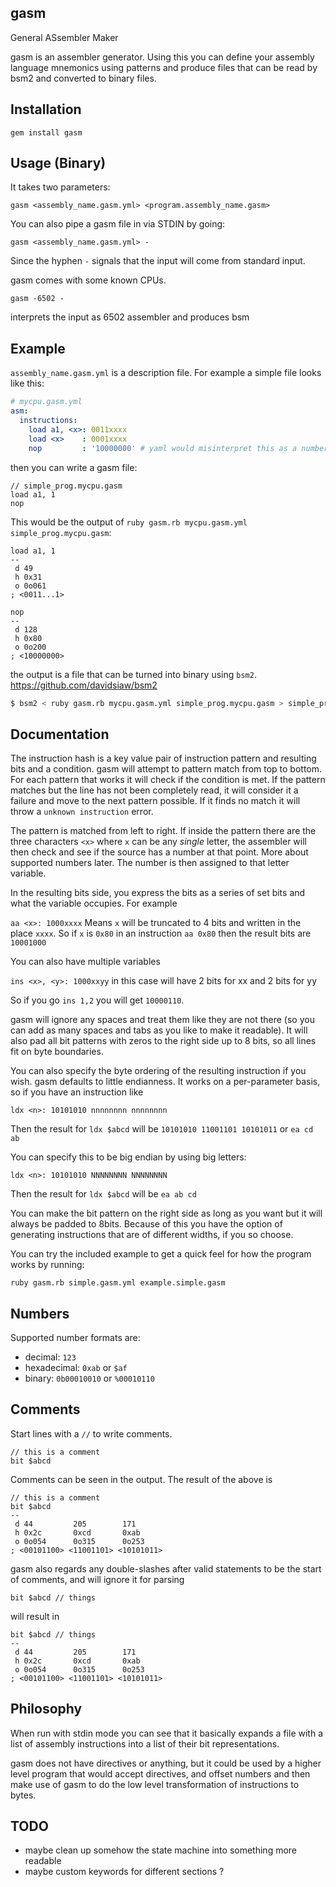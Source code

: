 gasm
----

General ASsembler Maker

gasm is an assembler generator. Using this you can define your assembly language mnemonics using patterns and produce files that can be read by bsm2 and converted to binary files.

Installation
------------

```
gem install gasm
```

Usage (Binary)
--------------

It takes two parameters:

```
gasm <assembly_name.gasm.yml> <program.assembly_name.gasm>
```

You can also pipe a gasm file in via STDIN by going:

```
gasm <assembly_name.gasm.yml> -
```

Since the hyphen `-` signals that the input will come from standard input.

gasm comes with some known CPUs.

```
gasm -6502 -
```

interprets the input as 6502 assembler and produces bsm

Example
-------

`assembly_name.gasm.yml` is a description file. For example a simple file looks like this:

```yml
# mycpu.gasm.yml
asm:
  instructions:
    load a1, <x>: 0011xxxx
    load <x>    : 0001xxxx
    nop         : '10000000' # yaml would misinterpret this as a number so its quoted
```

then you can write a gasm file:

```
// simple_prog.mycpu.gasm
load a1, 1
nop
```

This would be the output of `ruby gasm.rb mycpu.gasm.yml simple_prog.mycpu.gasm`:

```
load a1, 1
--
 d 49         
 h 0x31       
 o 0o061      
; <0011...1>

nop
--
 d 128        
 h 0x80       
 o 0o200      
; <10000000>
```

the output is a file that can be turned into binary using `bsm2`. https://github.com/davidsiaw/bsm2

```bash
$ bsm2 < ruby gasm.rb mycpu.gasm.yml simple_prog.mycpu.gasm > simple_prog.a.out
```

Documentation
-------------

The instruction hash is a key value pair of instruction pattern and resulting bits and a condition. gasm will attempt to pattern match from top to bottom. For each pattern that works it will check if the condition is met. If the pattern matches but the line has not been completely read, it will consider it a failure and move to the next pattern possible. If it finds no match it will throw a `unknown instruction` error.

The pattern is matched from left to right. If inside the pattern there are the three characters `<x>` where `x` can be any _single_ letter, the assembler will then check and see if the source has a number at that point. More about supported numbers later. The number is then assigned to that letter variable.

In the resulting bits side, you express the bits as a series of set bits and what the variable occupies. For example

`aa <x>: 1000xxxx` Means `x` will be truncated to 4 bits and written in the place `xxxx`. So if `x` is `0x80` in an instruction `aa 0x80` then the result bits are `10001000`

You can also have multiple variables

`ins <x>, <y>: 1000xxyy` in this case will have 2 bits for xx and 2 bits for yy

So if you go `ins 1,2` you will get `10000110`.

gasm will ignore any spaces and treat them like they are not there (so you can add as many spaces and tabs as you like to make it readable). It will also pad all bit patterns with zeros to the right side up to 8 bits, so all lines fit on byte boundaries.

You can also specify the byte ordering of the resulting instruction if you wish. gasm defaults to little endianness. It works on a per-parameter basis, so if you have an instruction like

`ldx <n>: 10101010 nnnnnnnn nnnnnnnn`

Then the result for `ldx $abcd` will be `10101010 11001101 10101011` or `ea cd ab`

You can specify this to be big endian by using big letters:

`ldx <n>: 10101010 NNNNNNNN NNNNNNNN`

Then the result for `ldx $abcd` will be `ea ab cd`

You can make the bit pattern on the right side as long as you want but it will always be padded to 8bits. Because of this you have the option of generating instructions that are of different widths, if you so choose.

You can try the included example to get a quick feel for how the program works by running:

```
ruby gasm.rb simple.gasm.yml example.simple.gasm 
```

## Numbers

Supported number formats are:

- decimal: `123`
- hexadecimal: `0xab` or `$af`
- binary: `0b00010010` or `%00010110`

## Comments

Start lines with a `//` to write comments.

```
// this is a comment
bit $abcd
```

Comments can be seen in the output. The result of the above is

```
// this is a comment
bit $abcd
--
 d 44         205        171        
 h 0x2c       0xcd       0xab       
 o 0o054      0o315      0o253      
; <00101100> <11001101> <10101011>
```

gasm also regards any double-slashes after valid statements to be the start of comments, and will ignore it for parsing

```
bit $abcd // things
```

will result in

```
bit $abcd // things
--
 d 44         205        171        
 h 0x2c       0xcd       0xab       
 o 0o054      0o315      0o253      
; <00101100> <11001101> <10101011>
```


Philosophy
-----------

When run with stdin mode you can see that it basically expands a file with a list of assembly instructions into a list of their bit representations.

gasm does not have directives or anything, but it could be used by a higher level program that would accept directives, and offset numbers and then make use of gasm to do the low level transformation of instructions to bytes.

TODO
----

- maybe clean up somehow the state machine into something more readable
- maybe custom keywords for different sections ?
